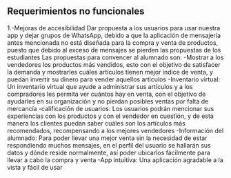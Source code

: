 ## Requerimientos no funcionales
1.-Mejoras de accesibilidad
Dar propuesta a los usuarios para usar nuestra app y dejar grupos de WhatsApp, debido a que la aplicación de mensajería antes mencionada no está diseñada para la compra y venta de productos, puesto que debido al exceso de mensajes se pierden las propuestas de los estudiantes
Las propuestas para convencer al alumnado son:
-Mostrar a los vendedores los productos más vendidos, esto con el objetivo de satisfacer la demanda y mostrarles cuáles artículos tienen mejor índice de venta, y puedan invertir su dinero para vender aquellos artículos
-Inventario virtual:
Un inventario virtual que ayude a administrar sus artículos y a los compradores les permita ver cuántos hay en venta, con el objetivo de ayudarles en su organización y no pierdan posibles ventas por falta de mercancía 
-calificación de usuarios:
Los usuarios podrán mencionar sus experiencias con los productos y con el vendedor en cuestión, y de esta manera los clientes puedan saber cuáles son los artículos más recomendados, recompensando a los mejores vendedores
-Información del alumnado:
Para poder llevar una mejor venta sin la necesidad de estar respondiendo muchos mensajes, en el perfil del usuario se hallarán sus datos y dónde reside normalmente, así poder ubicarlos fácilmente para llevar a cabo la compra y venta
-App intuitiva:
Una aplicación agradable a la vista y fácil de usar
